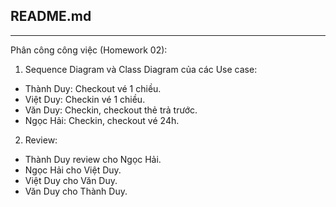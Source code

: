 ## README.md
---
Phân công công việc (Homework 02):
1. Sequence Diagram và Class Diagram của các Use case:
- Thành Duy: Checkout vé 1 chiều.
- Việt Duy: Checkin vé 1 chiều.
- Văn Duy: Checkin, checkout thẻ trả trước.
- Ngọc Hải: Checkin, checkout vé 24h.
2. Review:
- Thành Duy review cho Ngọc Hải.
- Ngọc Hải cho Việt Duy.
- Việt Duy cho Văn Duy.
- Văn Duy cho Thành Duy.


